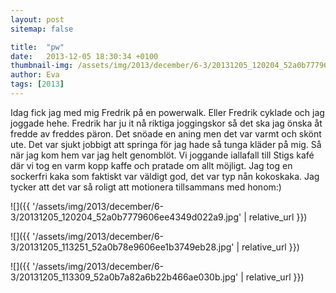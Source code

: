 ```yaml
---
layout: post
sitemap: false

title:  "pw"
date:   2013-12-05 18:30:34 +0100
thumbnail-img: /assets/img/2013/december/6-3/20131205_120204_52a0b7779606ee4349d022a9.jpg
author: Eva
tags: [2013]
---
```


Idag fick jag med mig Fredrik på en powerwalk. Eller Fredrik cyklade och jag joggade hehe. Fredrik har ju it nå riktiga joggingskor så det ska jag önska åt fredde av freddes päron. Det snöade en aning men det var varmt och skönt ute. Det var sjukt jobbigt att springa för jag hade så tunga kläder på mig. Så när jag kom hem var jag helt genomblöt. Vi joggande iallafall till Stigs kafé där vi tog en varm kopp kaffe och pratade om allt möjligt. Jag tog en sockerfri kaka som faktiskt var väldigt god, det var typ nån kokoskaka.  Jag tycker att det var så roligt att motionera tillsammans med honom:)

![]({{ '/assets/img/2013/december/6-3/20131205_120204_52a0b7779606ee4349d022a9.jpg'  | relative_url }})

![]({{ '/assets/img/2013/december/6-3/20131205_113251_52a0b78e9606ee1b3749eb28.jpg'  | relative_url }})

![]({{ '/assets/img/2013/december/6-3/20131205_113309_52a0b7a82a6b22b466ae030b.jpg'  | relative_url }})


